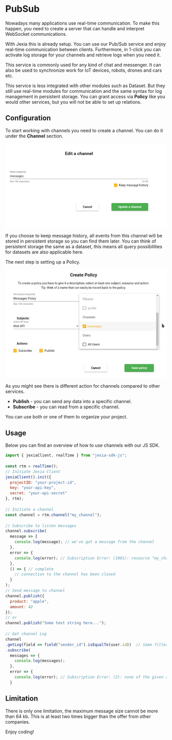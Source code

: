 # <pro/> PubSub
Nowadays many applications use real-time communication. To make this happen, you need to create a server that can handle and interpret WebSocket communications. 

With Jexia this is already setup. You can use our Pub/Sub service and enjoy real-time communication between clients. Furthermore, in 1-click you can activate log storage for your channels and retrieve logs when you need it.

This service is commonly used for any kind of chat and messenger. It can also be used to synchronize work for IoT devices, robots, drones and cars etc. 

This service is less integrated with other modules such as Dataset. But they still use real-time modules for communication and the same syntax for log management in persistent storage. You can grant access via **Policy** like you would other services, but you will not be able to set up relations. 

## Configuration
To start working with channels you need to create a channel. You can do it under the **Channel** section.

![Create channel](./channels.png)

If you choose to keep message history, all events from this channel will be stored in persistent storage so you can find them later. 
You can think of persistent storage the same as a dataset, this means all query possibilities for datasets are also applicable here.  

The next step is setting up a Policy.

![Policy setup](./policy.png)

As you might see there is different action for channels compared to other services. 
* **Publish** - you can send any data into a specific channel.
* **Subscribe** - you can read from a specific channel.

You can use both or one of them to organize your project. 

## Usage
Below you can find an overview of how to use channels with our JS SDK. 

``` js
import { jexiaClient, realTime } from "jexia-sdk-js";  
  
const rtm = realTime();  
// Initiate Jexia Client 
jexiaClient().init({  
  projectID: "your-project-id",  
  key: "your-api-key",    
  secret: "your-api-secret"  
}, rtm);  

// Initiate a channel
const channel = rtm.channel("my_channel");

// Subscribe to listen messages
channel.subscribe(
  message => {
    console.log(message); // we've got a message from the channel
  },
  error => {
    console.log(error); // Subscription Error: (1001): resource "my_channel" is unavailable
  },
  () => { // complete
    // connection to the channel has been closed
  }
); 
// Send message to channel 
channel.publish({
  product: "apple",
  amount: 42
});  
// or
channel.publish("Some text string here...");  

// Get channel Log
channel
.getLog(field => field("sender_id").isEqualTo(user.id))  // Same filters as in Dataset
.subscribe(
  messages => {
    console.log(messages); 
  },
  error => {
    console.log(error); // Subscription Error: (2): none of the given actions ["read"] for this resource are allowed
  }
```

## Limitation
There is only one limitation, the maximum message size cannot be more than 64 kb.
This is at least two times bigger than the offer from other companies.

Enjoy coding! 